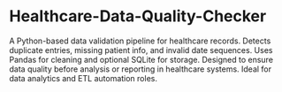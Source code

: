 # Healthcare-Data-Quality-Checker
A Python-based data validation pipeline for healthcare records. Detects duplicate entries, missing patient info, and invalid date sequences. Uses Pandas for cleaning and optional SQLite for storage. Designed to ensure data quality before analysis or reporting in healthcare systems. Ideal for data analytics and ETL automation roles.
